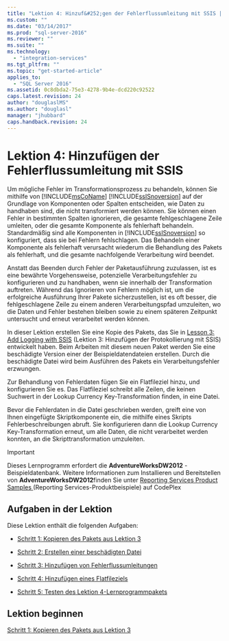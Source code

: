 ```yaml
---
title: "Lektion 4: Hinzuf&#252;gen der Fehlerflussumleitung mit SSIS | Microsoft Docs"
ms.custom: ""
ms.date: "03/14/2017"
ms.prod: "sql-server-2016"
ms.reviewer: ""
ms.suite: ""
ms.technology: 
  - "integration-services"
ms.tgt_pltfrm: ""
ms.topic: "get-started-article"
applies_to: 
  - "SQL Server 2016"
ms.assetid: 0c8dbda2-75e3-4278-9b4e-dcd220c92522
caps.latest.revision: 24
author: "douglaslMS"
ms.author: "douglasl"
manager: "jhubbard"
caps.handback.revision: 24
---
```

# Lektion 4: Hinzuf&#252;gen der Fehlerflussumleitung mit SSIS
Um mögliche Fehler im Transformationsprozess zu behandeln, können Sie mithilfe von [!INCLUDE[msCoName](../includes/msconame-md.md)] [!INCLUDE[ssISnoversion](../includes/ssisnoversion-md.md)] auf der Grundlage von Komponenten oder Spalten entscheiden, wie Daten zu handhaben sind, die nicht transformiert werden können. Sie können einen Fehler in bestimmten Spalten ignorieren, die gesamte fehlgeschlagene Zeile umleiten, oder die gesamte Komponente als fehlerhaft behandeln. Standardmäßig sind alle Komponenten in [!INCLUDE[ssISnoversion](../includes/ssisnoversion-md.md)] so konfiguriert, dass sie bei Fehlern fehlschlagen. Das Behandeln einer Komponente als fehlerhaft verursacht wiederum die Behandlung des Pakets als fehlerhaft, und die gesamte nachfolgende Verarbeitung wird beendet.  
  
Anstatt das Beenden durch Fehler der Paketausführung zuzulassen, ist es eine bewährte Vorgehensweise, potenzielle Verarbeitungsfehler zu konfigurieren und zu handhaben, wenn sie innerhalb der Transformation auftreten. Während das Ignorieren von Fehlern möglich ist, um die erfolgreiche Ausführung Ihrer Pakete sicherzustellen, ist es oft besser, die fehlgeschlagene Zeile zu einem anderen Verarbeitungspfad umzuleiten, wo die Daten und Fehler bestehen bleiben sowie zu einem späteren Zeitpunkt untersucht und erneut verarbeitet werden können.  
  
In dieser Lektion erstellen Sie eine Kopie des Pakets, das Sie in [Lesson 3: Add Logging with SSIS](../integration-services/lesson-3-add-logging-with-ssis.md) (Lektion 3: Hinzufügen der Protokollierung mit SSIS) entwickelt haben. Beim Arbeiten mit diesem neuen Paket werden Sie eine beschädigte Version einer der Beispieldatendateien erstellen. Durch die beschädigte Datei wird beim Ausführen des Pakets ein Verarbeitungsfehler erzwungen.  
  
Zur Behandlung von Fehlerdaten fügen Sie ein Flatfileziel hinzu, und konfigurieren Sie es. Das Flatfileziel schreibt alle Zeilen, die keinen Suchwert in der Lookup Currency Key-Transformation finden, in eine Datei.  
  
Bevor die Fehlerdaten in die Datei geschrieben werden, greift eine von Ihnen eingefügte Skriptkomponente ein, die mithilfe eines Skripts Fehlerbeschreibungen abruft. Sie konfigurieren dann die Lookup Currency Key-Transformation erneut, um alle Daten, die nicht verarbeitet werden konnten, an die Skripttransformation umzuleiten.  
  
> [!IMPORTANT]  
> Dieses Lernprogramm erfordert die **AdventureWorksDW2012** -Beispieldatenbank. Weitere Informationen zum Installieren und Bereitstellen von **AdventureWorksDW2012**finden Sie unter [Reporting Services Product Samples ](http://go.microsoft.com/fwlink/p/?LinkID=526910) (Reporting Services-Produktbeispiele) auf CodePlex  
  
## Aufgaben in der Lektion  
Diese Lektion enthält die folgenden Aufgaben:  
  
-   [Schritt 1: Kopieren des Pakets aus Lektion 3](../integration-services/step-1-copying-the-lesson-3-package.md)  
  
-   [Schritt 2: Erstellen einer beschädigten Datei](../integration-services/step-2-creating-a-corrupted-file.md)  
  
-   [Schritt 3: Hinzufügen von Fehlerflussumleitungen](../integration-services/step-3-adding-error-flow-redirection.md)  
  
-   [Schritt 4: Hinzufügen eines Flatfileziels](../integration-services/step-4-adding-a-flat-file-destination.md)  
  
-   [Schritt 5: Testen des Lektion 4-Lernprogrammpakets](../integration-services/step-5-testing-the-lesson-4-tutorial-package.md)  
  
## Lektion beginnen  
[Schritt 1: Kopieren des Pakets aus Lektion 3](../integration-services/step-1-copying-the-lesson-3-package.md)  
  
  
  
